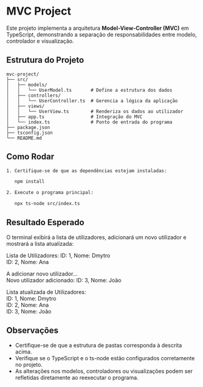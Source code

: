 # MVC Project

Este projeto implementa a arquitetura **Model-View-Controller (MVC)** em TypeScript, demonstrando a separação de responsabilidades entre modelo, controlador e visualização.

## Estrutura do Projeto
```plaintext
mvc-project/
├── src/
│   ├── models/
│   │   └── UserModel.ts       # Define a estrutura dos dados
│   ├── controllers/
│   │   └── UserController.ts  # Gerencia a lógica da aplicação
│   ├── views/
│   │   └── UserView.ts        # Renderiza os dados ao utilizador
│   ├── app.ts                 # Integração do MVC
│   └── index.ts               # Ponto de entrada do programa
├── package.json
├── tsconfig.json
└── README.md
```
## Como Rodar
```bash
1. Certifique-se de que as dependências estejam instaladas:

   npm install

2. Execute o programa principal:

   npx ts-node src/index.ts
```
## Resultado Esperado

O terminal exibirá a lista de utilizadores, adicionará um novo utilizador e mostrará a lista atualizada:

Lista de Utilizadores:
ID: 1, Nome: Dmytro  
ID: 2, Nome: Ana  

A adicionar novo utilizador...  
Novo utilizador adicionado: ID: 3, Nome: João  

Lista atualizada de Utilizadores:  
ID: 1, Nome: Dmytro  
ID: 2, Nome: Ana  
ID: 3, Nome: João  

## Observações

- Certifique-se de que a estrutura de pastas corresponda à descrita acima.
- Verifique se o TypeScript e o ts-node estão configurados corretamente no projeto.
- As alterações nos modelos, controladores ou visualizações podem ser refletidas diretamente ao reexecutar o programa.